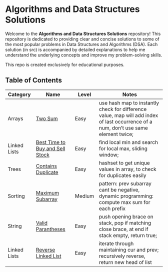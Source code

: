 # Algorithms and Data Structures Solutions

Welcome to the **Algorithms and Data Structures Solutions** repository! This repository is dedicated to providing clear and concise solutions to some of the most popular problems in Data Structures and Algorithms (DSA). Each solution (in src) is accompanied by detailed explanations to help me understand the underlying concepts and improve my problem-solving skills. 

This repo is created exclusively for educational purposes. 

## Table of Contents

| Category      | Name                  | Level                         | Notes                 |
|---------------|-----------------------|------------------------------|-----------------------|
| Arrays        | [Two Sum](https://leetcode.com/problems/two-sum/)               |     Easy          | use hash map to instantly check for difference value, map will add index of last occurrence of a num, don’t use same element twice;  |
| Linked Lists  | [Best Time to Buy and Sell Stock](https://leetcode.com/problems/best-time-to-buy-and-sell-stock/)   |  Easy | find local min and search for local max, sliding window;               |
| Trees         | [Contains Duplicate](https://leetcode.com/problems/contains-duplicate/)    |       Easy        | hashset to get unique values in array, to check for duplicates easily |
| Sorting       | [Maximum Subarray](https://leetcode.com/problems/maximum-subarray/)      |      Medium         | pattern: prev subarray cant be negative, dynamic programming: compute max sum for each prefix           |
| String      | [Valid Parantheses](https://leetcode.com/problems/valid-parentheses/description/)      |      Easy         | push opening brace on stack, pop if matching close brace, at end if stack empty, return true;           |
| Linked Lists      | [Reverse Linked List](https://leetcode.com/problems/reverse-linked-list/)      |      Easy         | iterate through maintaining cur and prev; recursively reverse, return new head of list           |